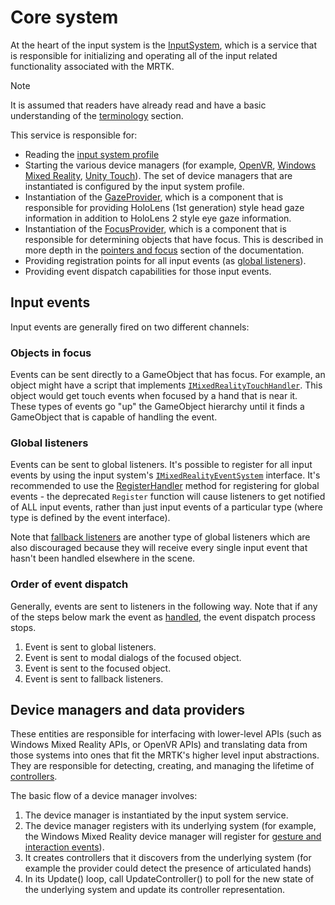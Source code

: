 # Core system

At the heart of the input system is the [InputSystem](../../Input/Overview.md), which is a service that is responsible for initializing and operating all of the input related functionality associated with the MRTK.

> [!NOTE]
> It is assumed that readers have already read and have a basic understanding of the
> [terminology](Terminology.md) section.

This service is responsible for:

- Reading the [input system profile](https://github.com/microsoft/MixedRealityToolkit-Unity/blob/mrtk_development/Assets/MixedRealityToolkit/Definitions/InputSystem/MixedRealityInputSystemProfile.cs)
- Starting the various device managers (for example, [OpenVR](https://github.com/microsoft/MixedRealityToolkit-Unity/blob/mrtk_development/Assets/MixedRealityToolkit.Providers/OpenVR/OpenVRDeviceManager.cs),
  [Windows Mixed Reality](https://github.com/microsoft/MixedRealityToolkit-Unity/blob/mrtk_development/Assets/MixedRealityToolkit.Providers/WindowsMixedReality/WindowsMixedRealityDeviceManager.cs),
  [Unity Touch](https://github.com/microsoft/MixedRealityToolkit-Unity/blob/mrtk_development/Assets/MixedRealityToolkit/Providers/UnityInput/UnityTouchDeviceManager.cs)).
  The set of device managers that are instantiated is configured by the input system profile.
- Instantiation of the [GazeProvider](xref:Microsoft.MixedReality.Toolkit.Input.IMixedRealityGazeProvider), which is a component that is responsible for providing HoloLens (1st generation) style head gaze information
  in addition to HoloLens 2 style eye gaze information.
- Instantiation of the [FocusProvider](xref:Microsoft.MixedReality.Toolkit.Input.IMixedRealityFocusProvider), which is a component that is responsible for determining objects that have focus. This
  is described in more depth in the [pointers and focus](ControllersPointersAndFocus.md#pointers-and-focus) section of the
  documentation.
- Providing registration points for all input events (as [global listeners](#global-listeners)).
- Providing event dispatch capabilities for those input events.

## Input events

Input events are generally fired on two different channels:

### Objects in focus

Events can be sent directly to a GameObject that has focus. For example, an object might
have a script that implements [`IMixedRealityTouchHandler`](https://github.com/microsoft/MixedRealityToolkit-Unity/blob/mrtk_development/Assets/MixedRealityToolkit/Interfaces/InputSystem/Handlers/IMixedRealityHandTrackHandler.cs).
This object would get touch events when focused by a hand that is near it. These types of
events go "up" the GameObject hierarchy until it finds a GameObject that is capable of handling
the event.

### Global listeners

Events can be sent to global listeners. It's possible to register for all input events by using
the input system's [`IMixedRealityEventSystem`](xref:Microsoft.MixedReality.Toolkit.IMixedRealityEventSystem)
interface. It's recommended to use the [RegisterHandler](xref:Microsoft.MixedReality.Toolkit.IMixedRealityEventSystem.RegisterHandler``1(IEventSystemHandler))
method for registering for global events - the deprecated `Register` function will cause listeners
to get notified of ALL input events, rather than just input events of a particular type
(where type is defined by the event interface).

Note that [fallback listeners](xref:Microsoft.MixedReality.Toolkit.Input.MixedRealityInputSystem.PushFallbackInputHandler(GameObject))
are another type of global listeners which are also discouraged because they will receive
every single input event that hasn't been handled elsewhere in the scene.

### Order of event dispatch

Generally, events are sent to listeners in the following way. Note that if any of the steps below mark
the event as [handled](https://docs.unity3d.com/ScriptReference/EventSystems.AbstractEventData-used.html),
the event dispatch process stops.

1. Event is sent to global listeners.
2. Event is sent to modal dialogs of the focused object.
3. Event is sent to the focused object.
4. Event is sent to fallback listeners.

## Device managers and data providers

These entities are responsible for interfacing with lower-level APIs (such as Windows Mixed Reality APIs,
or OpenVR APIs) and translating data from those systems into ones that fit the MRTK's higher
level input abstractions. They are responsible for detecting, creating, and managing the lifetime of
[controllers](ControllersPointersAndFocus.md#controllers).

The basic flow of a device manager involves:

1. The device manager is instantiated by the input system service.
2. The device manager registers with its underlying system (for example, the Windows Mixed Reality
   device manager will register for [gesture and interaction events](https://github.com/microsoft/MixedRealityToolkit-Unity/blob/mrtk_development/Assets/MixedRealityToolkit.Providers/WindowsMixedReality/WindowsMixedRealityDeviceManager.cs#L651)).
3. It creates controllers that it discovers from the underlying system (for example
   the provider could detect the presence of articulated hands)
4. In its Update() loop, call UpdateController() to poll for the new state of the underlying system
   and update its controller representation.
